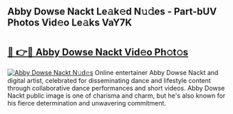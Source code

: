 ## Abby Dowse Nackt Le𝚊k𝚎d N𝚞𝚍es - Part-bUV Photos Vid𝚎o Le𝚊ks VaY7K

# <h2><a href="http://fb5f6d.evod.top/?m=Abby+Dowse+Nackt">🔗 👉🔴 Abby Dowse Nackt Vid𝚎o Ph𝚘t𝚘s</a></h2>

[![Abby Dowse Nackt N𝚞d𝚎s](https://i.imgur.com/8V9OHl7.gif)](http://fb5f6d.evod.top/?m=Abby+Dowse+Nackt)
Online entertainer Abby Dowse Nackt and digital artist, celebrated for disseminating dance and lifestyle content through collaborative dance performances and short videos. Abby Dowse Nackt public image is one of charisma and charm, but he's also known for his fierce determination and unwavering commitment. 
